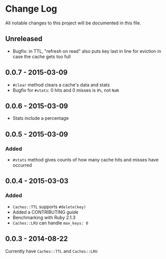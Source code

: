 # Change Log
All notable changes to this project will be documented in this file.

## Unreleased

- Bugfix: in TTL, "refresh on read" also puts key last in line for eviction in case the cache gets too full

## 0.0.7 - 2015-03-09

- `#clear` method clears a cache's data and stats
- Bugfix for `#stats`: 0 hits and 0 misses is `0%`, not `NaN`

## 0.0.6 - 2015-03-09

- Stats include a percentage

## 0.0.5 - 2015-03-09

### Added

- `#stats` method gives counts of how many cache hits and misses have occurred

## 0.0.4 - 2015-03-03

### Added

- `Caches::TTL` supports `#delete(key)`
- Added a CONTRIBUTING guide
- Benchmarking with Ruby 2.1.3
- `Caches::LRU` can handle `max_keys: 0`

## 0.0.3 - 2014-08-22

Currently have `Caches::TTL` and `Caches::LRU`
